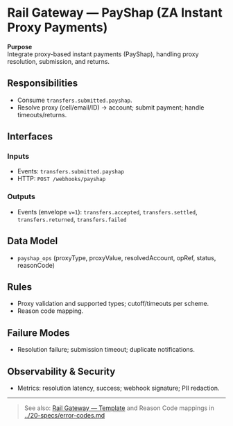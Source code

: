 # Rail Gateway — PayShap (ZA Instant Proxy Payments)

**Purpose**  
Integrate proxy-based instant payments (PayShap), handling proxy resolution, submission, and returns.

## Responsibilities
- Consume `transfers.submitted.payshap`.
- Resolve proxy (cell/email/ID) → account; submit payment; handle timeouts/returns.

## Interfaces
### Inputs
- Events: `transfers.submitted.payshap`
- HTTP: `POST /webhooks/payshap`

### Outputs
- Events (envelope `v=1`): `transfers.accepted`, `transfers.settled`, `transfers.returned`, `transfers.failed`

## Data Model
- `payshap_ops` (proxyType, proxyValue, resolvedAccount, opRef, status, reasonCode)

## Rules
- Proxy validation and supported types; cutoff/timeouts per scheme.
- Reason code mapping.

## Failure Modes
- Resolution failure; submission timeout; duplicate notifications.

## Observability & Security
- Metrics: resolution latency, success; webhook signature; PII redaction.

---

> See also: [Rail Gateway — Template](./rail-gateway-template.md) and Reason Code mappings in [../20-specs/error-codes.md](../20-specs/error-codes.md)
